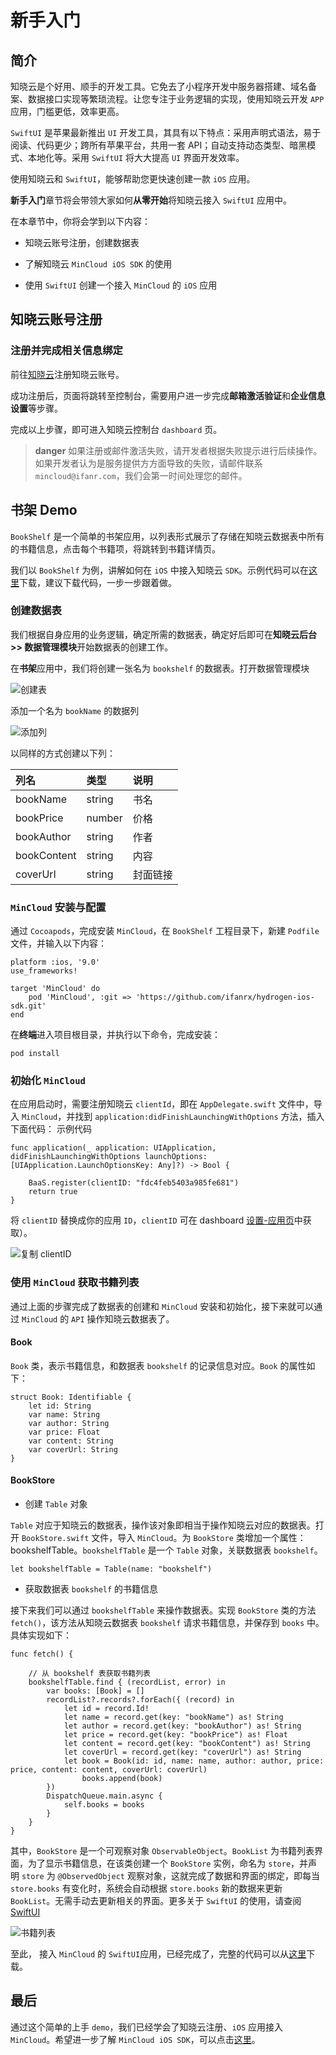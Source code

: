 # 新手入门

## 简介

知晓云是个好用、顺手的开发工具。它免去了小程序开发中服务器搭建、域名备案、数据接口实现等繁琐流程。让您专注于业务逻辑的实现，使用知晓云开发 `APP` 应用，门槛更低，效率更高。

`SwiftUI` 是苹果最新推出 `UI` 开发工具，其具有以下特点：采用声明式语法，易于阅读、代码更少；跨所有苹果平台，共用一套 API；自动支持动态类型、暗黑模式、本地化等。采用 `SwiftUI` 将大大提高 `UI` 界面开发效率。

使用知晓云和 `SwiftUI`，能够帮助您更快速创建一款 `iOS` 应用。 

**新手入门**章节将会带领大家如何**从零开始**将知晓云接入 `SwiftUI` 应用中。

在本章节中，你将会学到以下内容：

- 知晓云账号注册，创建数据表

- 了解知晓云 `MinCloud iOS SDK` 的使用

- 使用 `SwiftUI` 创建一个接入 `MinCloud` 的 `iOS` 应用

## 知晓云账号注册

### 注册并完成相关信息绑定

前往[知晓云](https://cloud.minapp.com/)注册知晓云账号。

成功注册后，页面将跳转至控制台，需要用户进一步完成**邮箱激活验证**和**企业信息设置**等步骤。

完成以上步骤，即可进入知晓云控制台 `dashboard` 页。

>**danger**
> 如果注册或邮件激活失败，请开发者根据失败提示进行后续操作。如果开发者认为是服务提供方方面导致的失败，请邮件联系 `mincloud@ifanr.com`，我们会第一时间处理您的邮件。

## 书架 Demo

`BookShelf` 是一个简单的书架应用，以列表形式展示了存储在知晓云数据表中所有的书籍信息，点击每个书籍项，将跳转到书籍详情页。

我们以 `BookShelf` 为例，讲解如何在 `iOS` 中接入知晓云 `SDK`。示例代码可以在[这里](https://github.com/ifanrx/hydrogen-demo/tree/master/swiftui-demo)下载，建议下载代码，一步一步跟着做。

### 创建数据表

我们根据自身应用的业务逻辑，确定所需的数据表，确定好后即可在**知晓云后台 >> 数据管理模块**开始数据表的创建工作。

在**书架**应用中，我们将创建一张名为 `bookshelf` 的数据表。打开数据管理模块

![创建表](/images/newbies/table-creation.jpeg)

添加一个名为 `bookName` 的数据列

![添加列](/images/newbies/column-addition.jpeg)

以同样的方式创建以下列：

| 列名   |  类型    |  说明  |
| :---  | :-----  | :----  |
| bookName | string  | 书名  |
| bookPrice | number  | 价格  |
| bookAuthor |  string | 作者 |
| bookContent | string | 内容 |
| coverUrl | string | 封面链接 |

### `MinCloud` 安装与配置

通过 `Cocoapods`，完成安装 `MinCloud`，在 `BookShelf` 工程目录下，新建 `Podfile` 文件，并输入以下内容：

```
platform :ios, '9.0'
use_frameworks!

target 'MinCloud' do
    pod 'MinCloud', :git => 'https://github.com/ifanrx/hydrogen-ios-sdk.git'
end
```

在**终端**进入项目根目录，并执行以下命令，完成安装：
```
pod install
```

### 初始化 `MinCloud`
在应用启动时，需要注册知晓云 `clientId`，即在 `AppDelegate.swift` 文件中，导入 `MinCloud`，并找到 `application:didFinishLaunchingWithOptions` 方法，插入下面代码： 示例代码

```
func application(_ application: UIApplication, didFinishLaunchingWithOptions launchOptions: [UIApplication.LaunchOptionsKey: Any]?) -> Bool {
        
    BaaS.register(clientID: "fdc4feb5403a985fe681")
    return true
}
```

将 `clientID` 替换成你的应用 `ID`，`clientID` 可在 dashboard [设置-应用页](https://cloud.minapp.com/dashboard/#/app/settings/info/)中获取）。

![复制 clientID](/images/newbies/get-client-id.png)

### 使用 `MinCloud` 获取书籍列表

通过上面的步骤完成了数据表的创建和 `MinCloud` 安装和初始化，接下来就可以通过 `MinCloud` 的 `API` 操作知晓云数据表了。

#### Book

`Book` 类，表示书籍信息，和数据表 `bookshelf` 的记录信息对应。`Book` 的属性如下：
```
struct Book: Identifiable {
    let id: String
    var name: String
    var author: String
    var price: Float
    var content: String
    var coverUrl: String
}
```

#### BookStore

* 创建 `Table` 对象

`Table` 对应于知晓云的数据表，操作该对象即相当于操作知晓云对应的数据表。打开 `BookStore.swift` 文件，导入 `MinCloud`。为 `BookStore` 类增加一个属性：bookshelfTable。`bookshelfTable` 是一个 `Table` 对象，关联数据表 `bookshelf`。

```
let bookshelfTable = Table(name: "bookshelf")
```

* 获取数据表 `bookshelf` 的书籍信息

接下来我们可以通过 `bookshelfTable` 来操作数据表。实现 `BookStore` 类的方法 `fetch()`，该方法从知晓云数据表 `bookshelf` 请求书籍信息，并保存到 `books` 中。具体实现如下：
```
func fetch() {
        
    // 从 bookshelf 表获取书籍列表
    bookshelfTable.find { (recordList, error) in
        var books: [Book] = []
        recordList?.records?.forEach({ (record) in
            let id = record.Id!
            let name = record.get(key: "bookName") as! String
            let author = record.get(key: "bookAuthor") as! String
            let price = record.get(key: "bookPrice") as! Float
            let content = record.get(key: "bookContent") as! String
            let coverUrl = record.get(key: "coverUrl") as! String
            let book = Book(id: id, name: name, author: author, price: price, content: content, coverUrl: coverUrl)
                books.append(book)
        })
        DispatchQueue.main.async {
            self.books = books
        }
    }
}
```

其中，`BookStore` 是一个可观察对象 `ObservableObject`。`BookList` 为书籍列表界面，为了显示书籍信息，在该类创建一个 `BookStore` 实例，命名为 `store`，并声明 `store` 为 `@ObservedObject` 观察对象，这就完成了数据和界面的绑定，即每当 `store.books` 有变化时，系统会自动根据 `store.books` 新的数据来更新 `BookList`。无需手动去更新相关的界面。更多关于 `SwiftUI` 的使用，请查阅 [SwiftUI](https://developer.apple.com/xcode/swiftui/)

![书籍列表](/images/newbies/swiftui-booklist.png)

至此， 接入 `MinCloud` 的 `SwiftUI`应用，已经完成了，完整的代码可以从[这里](https://github.com/ifanrx/hydrogen-demo/tree/master/swiftui-demo)下载。

## 最后

通过这个简单的上手 `demo`，我们已经学会了知晓云注册、`iOS` 应用接入 `MinCloud`。希望进一步了解 `MinCloud iOS SDK`，可以点击[这里](https://doc.minapp.com/ios-sdk/)。

